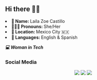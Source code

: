 ## Hi there 🫶🏻

<li><b>👤 Name:  </b> Laila Zoe Castillo </li>
<li><b>👩🏻‍🦰 Pronouns: </b>  She/Her </li>
<li><b>📍 Location:  </b> Mexico City 🇲🇽 </li>
<li><b>👄 Languages: </b>  English & Spanish </li>
	
</ul>

  <p align="left"><i><b>
  💻 Woman in Tech<br>
  </i></b></p>

<h3> Social Media </h3>
</div>

<div align="center">
  <a href="https://www.instagram.com/_lazitorosita_/" target="_blank"><img src="https://img.shields.io/badge/-Instagram-%23E4405F?style=for-the-badge&logo=instagram&logoColor=white" target="_blank"></a>
  <a href="https://www.linkedin.com/in/laila-zoe-castillo-rangel-a3aa01295/ target="_blank"><img src="https://img.shields.io/badge/-LinkedIn-%230077B5?style=for-the-badge&logo=linkedin&logoColor=white" target="_blank"></a> 
  <a href="mailto:lazitorosita367@gmail.com"><img src="https://img.shields.io/badge/-Gmail-%23333?style=for-the-badge&logo=gmail&logoColor=white&color=red" target="_blank"></a>
</div>
<!--
**LazitoBesito/LazitoBesito** is a ✨ _special_ ✨ repository because its `README.md` (this file) appears on your GitHub profile.

Here are some ideas to get you started:

- 🔭 I’m currently working on ...
- 🌱 I’m currently learning ...
- 👯 I’m looking to collaborate on ...
- 🤔 I’m looking for help with ...
- 💬 Ask me about ...
- 📫 How to reach me: ...
- 😄 Pronouns: ...
- ⚡ Fun fact: ...
-->
